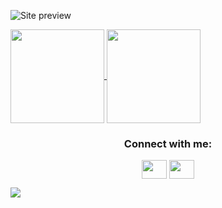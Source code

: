 ![Site preview](https://i.ibb.co/RpmbtWJ/git-background.png)

<a href="https://github.com/imedcherfaoui">
  <img height=150 align="center" src="https://github-readme-stats.vercel.app/api?username=imedcherfaoui&show_icons=true&theme=radical" />
</a>
<a href="https://github.com/imedcherfaoui">
  <img height=150 align="center" src="https://github-readme-stats.vercel.app/api/top-langs/?username=imedcherfaoui&layout=compact" />
</a>
<h3 align="center">Connect with me:</h3>
<p align="center">
<a href="https://www.linkedin.com/in/cherfaoui-imededdine/" target="blank"><img align="center" src="https://cdn-icons-png.flaticon.com/256/174/174857.png" alt="" height="30" width="40" /></a>
<a href="https://www.instagram.com/imedoari.jpg/" target="blank"><img align="center" src="https://upload.wikimedia.org/wikipedia/commons/thumb/a/a5/Instagram_icon.png/600px-Instagram_icon.png" alt="" height="30" width="40" /></a>
</p>

![](https://komarev.com/ghpvc/?username=your-github-username&style=for-the-badge)
<!--
**imedcherfaoui/imedcherfaoui** is a ✨ _special_ ✨ repository because its `README.md` (this file) appears on your GitHub profile.

Here are some ideas to get you started:

- 🔭 I’m currently working on ...
- 🌱 I’m currently learning ...
- 👯 I’m looking to collaborate on ...
- 🤔 I’m looking for help with ...
- 💬 Ask me about ...
- 📫 How to reach me: ...
- 😄 Pronouns: ...
- ⚡ Fun fact: ...
-->
